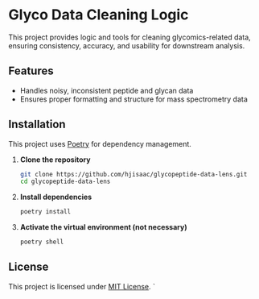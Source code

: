 
# Glyco Data Cleaning Logic

This project provides logic and tools for cleaning glycomics-related data, ensuring consistency, accuracy, and usability for downstream analysis.

## Features

- Handles noisy, inconsistent peptide and glycan data  
- Ensures proper formatting and structure for mass spectrometry data  

## Installation

This project uses [Poetry](https://python-poetry.org/) for dependency management.

1. **Clone the repository**  
   ```sh
   git clone https://github.com/hjisaac/glycopeptide-data-lens.git
   cd glycopeptide-data-lens
   ```

2. **Install dependencies**  
   ```sh
   poetry install
   ```

3. **Activate the virtual environment (not necessary)**  
   ```sh
   poetry shell
   ```

## License

This project is licensed under [MIT License](LICENSE).
`


